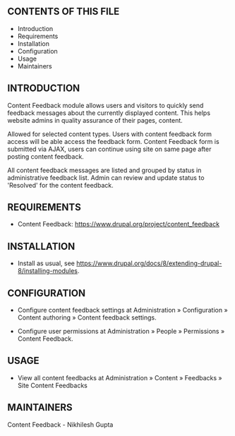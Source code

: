 
CONTENTS OF THIS FILE
----------------------

 * Introduction
 * Requirements
 * Installation
 * Configuration
 * Usage
 * Maintainers


INTRODUCTION
-------------

Content Feedback module allows users and visitors to quickly send feedback
messages about the currently displayed content. This helps website admins
in quality assurance of their pages, content.

Allowed for selected content types. Users with content feedback form access
will be able access the feedback form. Content Feedback form is submitted via AJAX,
users can continue using site on same page after posting content feedback.

All content feedback messages are listed and grouped by status in
administrative feedback list. Admin can review and update status to
'Resolved' for the content feedback.


REQUIREMENTS
-------------
- Content Feedback: https://www.drupal.org/project/content_feedback


INSTALLATION
-------------

- Install as usual,
see https://www.drupal.org/docs/8/extending-drupal-8/installing-modules.


CONFIGURATION
--------------

- Configure content feedback settings at Administration » Configuration » 
  Content authoring » Content feedback settings.

- Configure user permissions at Administration » People » Permissions »
  Content Feedback.


USAGE
------

- View all content feedbacks at  Administration » Content » Feedbacks »
  Site Content Feedbacks


MAINTAINERS
------------
Content Feedback - Nikhilesh Gupta
